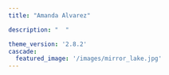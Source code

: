 ```yaml
---
title: "Amanda Alvarez"

description: "  "

theme_version: '2.8.2'
cascade:
  featured_image: '/images/mirror_lake.jpg'
---
```


